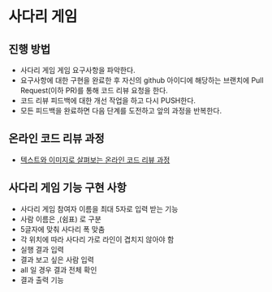 # 사다리 게임
## 진행 방법
* 사다리 게임 게임 요구사항을 파악한다.
* 요구사항에 대한 구현을 완료한 후 자신의 github 아이디에 해당하는 브랜치에 Pull Request(이하 PR)를 통해 코드 리뷰 요청을 한다.
* 코드 리뷰 피드백에 대한 개선 작업을 하고 다시 PUSH한다.
* 모든 피드백을 완료하면 다음 단계를 도전하고 앞의 과정을 반복한다.

## 온라인 코드 리뷰 과정
* [텍스트와 이미지로 살펴보는 온라인 코드 리뷰 과정](https://github.com/nextstep-step/nextstep-docs/tree/master/codereview)

## 사다리 게임 기능 구현 사항 
* 사다리 게임 참여자 이름을 최대 5자로 입력 받는 기능
* 사람 이름은 ,(쉼표) 로 구분
* 5글자에 맞춰 사다리 폭 맞춤
* 각 위치에 따라 사다리 가로 라인이 겹치지 않아야 함
* 실행 결과 입력
* 결과 보고 싶은 사람 입력
* all 일 경우 결과 전체 확인
* 결과 출력 기능
